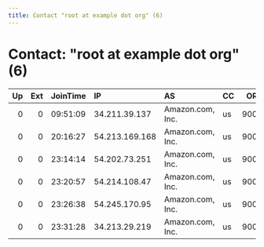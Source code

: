 ```yaml
---
title: Contact "root at example dot org" (6)
---
```


# Contact: "root at example dot org" (6)

|   Up |   Ext | JoinTime   | IP             | AS               | CC   |   ORp |   Dirp | OS    | Version   | Nickname            |   eFamMembers |
|-----:|------:|:-----------|:---------------|:-----------------|:-----|------:|-------:|:------|:----------|:--------------------|--------------:|
|    0 |     0 | 09:51:09   | 34.211.39.137  | Amazon.com, Inc. | us   |  9001 |      0 | Linux | 0.2.9.11  | citest15700AFQFHvEm |             1 |
|    0 |     0 | 20:16:27   | 54.213.169.168 | Amazon.com, Inc. | us   |  9001 |      0 | Linux | 0.2.9.11  | citest15727XEjhev75 |             1 |
|    0 |     0 | 23:14:14   | 54.202.73.251  | Amazon.com, Inc. | us   |  9001 |      0 | Linux | 0.2.9.11  | citest15681jzP24bIN |             1 |
|    0 |     0 | 23:20:57   | 54.214.108.47  | Amazon.com, Inc. | us   |  9001 |      0 | Linux | 0.2.9.11  | citest15689Uw3ad29a |             1 |
|    0 |     0 | 23:26:38   | 54.245.170.95  | Amazon.com, Inc. | us   |  9001 |      0 | Linux | 0.2.9.11  | citest15682zNTb4rF4 |             1 |
|    0 |     0 | 23:31:28   | 34.213.29.219  | Amazon.com, Inc. | us   |  9001 |      0 | Linux | 0.2.9.11  | citest15690RsrpWssN |             1 |

